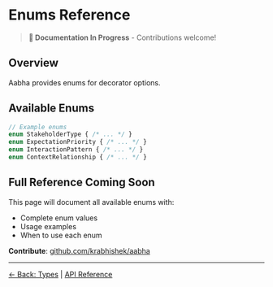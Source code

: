 # Enums Reference

> **📝 Documentation In Progress** - Contributions welcome!

## Overview

Aabha provides enums for decorator options.

## Available Enums

```typescript
// Example enums
enum StakeholderType { /* ... */ }
enum ExpectationPriority { /* ... */ }
enum InteractionPattern { /* ... */ }
enum ContextRelationship { /* ... */ }
```

## Full Reference Coming Soon

This page will document all available enums with:
- Complete enum values
- Usage examples
- When to use each enum

**Contribute**: [github.com/krabhishek/aabha](https://github.com/krabhishek/aabha)

---

[← Back: Types](./types.md) | [API Reference](./README.md)
